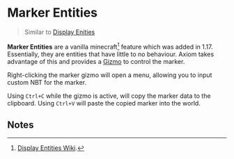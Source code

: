 # Marker Entities 

> Similar to [Display Enities](displayentities.md)

**Marker Entities** are a vanilla minecraft[^note1] feature which was added in 1.17. Essentially, they are entities that have little to no behaviour. Axiom takes advantage of this and provides a [Gizmo](/editor/gizmos.md) to control the marker.

Right-clicking the marker gizmo will open a menu, allowing you to input custom NBT for the marker.

Using `Ctrl+C` while the gizmo is active, will copy the marker data to the clipboard. Using `Ctrl+V` will paste the copied marker into the world. 

## Notes

[^note1]: [Display Entities Wiki](https://minecraft.wiki/w/Marker).